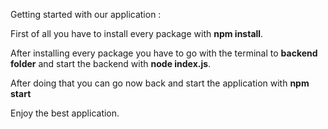 Getting started with our application : 


First of all you have to install every package with **npm install**.

After installing every package you have to go with the terminal to **backend folder** and start the backend with **node index.js**.


After doing that you can go now back and start the application with **npm start**

Enjoy the best application.
